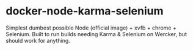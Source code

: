 # docker-node-karma-selenium
Simplest dumbest possible Node (official image) + xvfb + chrome + Selenium. Built to run builds needing Karma &amp; Selenium on Wercker, but should work for anything.
